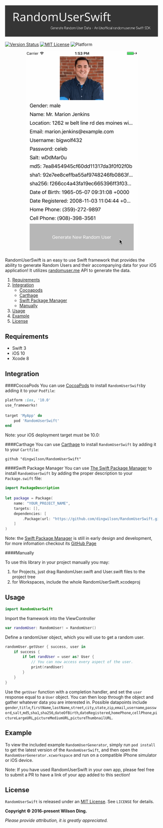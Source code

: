 <p align="center">
  <img src="Assets/banner.png" width="780" title="RandomUserSwift">
</p>

[![Version Status](https://img.shields.io/cocoapods/v/RandomUserSwift.svg)][podLink]
[![MIT License](https://img.shields.io/badge/license-MIT-blue.svg)][mitLink]
![Platform](https://img.shields.io/badge/platforms-iOS%2010.0+-333333.svg)

<p align="center">
  <img src="Assets/screenshot.gif" width="369" title="Screenshot">
</p>

RandomUserSwift is an easy to use Swift framework that provides the ability to generate Random Users and their accompanying data for your iOS application! It utilizes [randomuser.me](http://www.randomuser.me) API to generate the data.

1. [Requirements](#requrements)
2. [Integration](#integration)
    - [Cocoapods](#cocoapods)
    - [Carthage](#carthage)
    - [Swift Package Manager](#swift-package-manager)
    - [Manually](#manually)
3. [Usage](#usage)
4. [Example](#example)
5. [License](#license)

## Requirements

- Swift 3
- iOS 10
- Xcode 8

## Integration

####CocoaPods
You can use [CocoaPods](http://cocoapods.org/) to install `RandomUserSwift`by adding it to your `Podfile`:
```ruby
platform :ios, '10.0'
use_frameworks!

target 'MyApp' do
	pod 'RandomUserSwift'
end
```
Note: your iOS deployment target must be 10.0:

####Carthage
You can use [Carthage](https://github.com/Carthage/Carthage) to install `RandomUserSwift` by adding it to your `Cartfile`:
```
github "dingwilson/RandomUserSwift"
```

####Swift Package Manager
You can use [The Swift Package Manager](https://swift.org/package-manager) to install `RandomUserSwift` by adding the proper description to your `Package.swift` file:
```swift
import PackageDescription

let package = Package(
    name: "YOUR_PROJECT_NAME",
    targets: [],
    dependencies: [
        .Package(url: "https://github.com/dingwilson/RandomUserSwift.git", versions: Version(1,0,0)..<Version(2, .max, .max)),
    ]
)
```

Note: the [Swift Package Manager](https://swift.org/package-manager) is still in early design and development, for more infomation checkout its [GitHub Page](https://github.com/apple/swift-package-manager)

####Manually

To use this library in your project manually you may:  

1. for Projects, just drag RandomUser.swift and User.swift files to the project tree
2. for Workspaces, include the whole RandomUserSwift.xcodeproj

## Usage

```swift
import RandomUserSwift
```
Import the framework into the ViewController

```swift
var randomUser: RandomUser! = RandomUser()
```
Define a randomUser object, which you will use to get a random user.

```swift
randomUser.getUser { success, user in
    if success {
        if let randUser = user as? User {
            // You can now access every aspect of the user.
            print(randUser)
        }
    }
}
```
Use the `getUser` function with a completion handler, and set the `user` response equal to a `User` object. You can then loop through the object and gather whatever data you are interested in. Possible datapoints include `gender`,`title`,`firstName`,`lastName`,`street`,`city`,`state`,`zip`,`email`,`username`,`password`,`salt`,`md5`,`sha1`,`sha256`,`dateOfBirth`,`dateRegistered`,`homePhone`,`cellPhone`,`pictureLargeURL`,`pictureMediumURL`,`pictureThumbnailURL`.

## Example

To view the included example `RandomUserGenerator`, simply run `pod install` to get the latest version of the `RandomUserSwift`, and then open the `RandomUserGenerator.xcworkspace` and run on a compatible iPhone simulator or iOS device.

Note: If you have used RandomUserSwift in your own app, please feel free to submit a PR to have a link of your app added to this section!

## License

`RandomUserSwift` is released under an [MIT License][mitLink]. See `LICENSE` for details.

**Copyright &copy; 2016-present Wilson Ding.**

*Please provide attribution, it is greatly appreciated.*

[podLink]:https://cocoapods.org/pods/RandomUserSwift
[mitLink]:http://opensource.org/licenses/MIT
